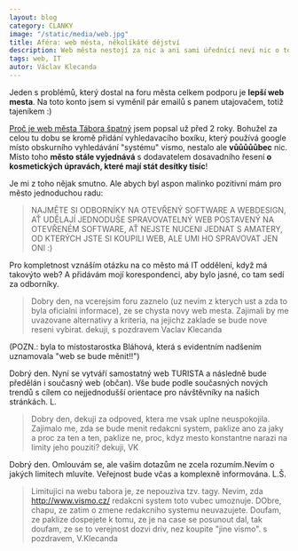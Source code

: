 ```yaml
---
layout: blog
category: CLANKY
image: "/static/media/web.jpg"
title: Aféra: web města, několikáté dějství
description: Web města nestojí za nic a ani sami úřednící neví nic o tom, jak to změnit
tags: web, IT
autor: Václav Klecanda
---
```


Jeden s problémů, který dostal na foru města celkem podporu je __lepší web mesta__.
Na toto konto jsem si vyměnil pár emailů s panem utajovačem, totiž tajeníkem :)

[Proč je web města Tábora špatný](http://www.taborjinak.cz/index.php/v-mediich/23-clanky/219-proc-je-web-mesta-tabora-spatny) jsem popsal už před 2 roky.
Bohužel za celou tu dobu se kromě přidání vyhledavacího boxíku, který používá google místo obskurního vyhledávání "systému" vismo, nestalo ale __vůůůůůbec__ nic.
Místo toho __město stále vyjednává__ s dodavatelem dosavadního řesení __o kosmetických úpravách, které mají stát desítky tisíc__!

Je mi z toho nějak smutno. Ale abych byl aspon malinko pozitivní mám pro město jednoduchou radu:

> NAJMĚTE SI ODBORNÍKY NA OTEVŘENÝ SOFTWARE A WEBDESIGN, AŤ UDĚLAJÍ JEDNODUŠE SPRAVOVATELNÝ WEB POSTAVENÝ NA OTEVŘENÉM SOFTWARE, AŤ NEJSTE NUCENI JEDNAT S
AMATERY, OD KTERÝCH JSTE SI KOUPILI WEB, ALE UMI HO SPRAVOVAT JEN ONI :)

Pro kompletnost vznáším otázku na co město má IT oddělení, když má takovýto web?
A přidávám mojí korespondenci, aby bylo jasné, co tam sedí za odborníky.

> Dobry den,
na vcerejsim foru zaznelo (uz nevim z kterych ust a zda to byla
oficialni informace), ze se chysta novy web mesta.
Zajimali by me uvazovane alternativy a kriteria, na jejichz zaklade se
bude nove reseni vybirat.
dekuji, s pozdravem Vaclav Klecanda

(POZN.: byla to místostarostka Bláhová, která s evidentním nadšením uznamovala "web se bude měnit!!")

Dobrý den.
Nyní se vytváří samostatný web TURISTA a následně bude předělán i
současný web (občan). Vše bude podle současných nových trendů s cílem
co nejjednodušší orientace pro návštěvníky na našich stránkách.
L.

> Dobry den,
dekuji za odpoved, ktera me vsak uplne neuspokojila. Zajimalo me, zda
se bude menit redakcni system, paklize ano za jaky a proc za ten a
ten, paklize ne, proc, kdyz mesto konstantne narazi na limity jeho
pouziti?
dekuji, VK

Dobrý den.
Omlouvám se, ale vašim dotazům ne zcela rozumím.Nevím o jakých
limitech mluvíte. Veřejnost bude včas a komplexně informována.
L.Š.

> Limitujici na webu tabora je, ze nepouziva tzv. tagy. Nevim, zda
http://www.vismo.cz/ redakcni system toto vubec umoznuje.
DObre, chapu, ze zatim o zmene redakcniho systemu neuvazujete. Doufam,
ze paklize dospejete k tomu, ze je na case se posunout dal, tak
doufam, ze se to verejnost dozvi driv, nez koupite "jine vismo".
s pozdravem, V.Klecanda
